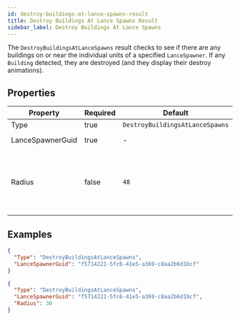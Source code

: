 ```yaml
---
id: destroy-buildings-at-lance-spawns-result
title: Destroy Buildings At Lance Spawns Result
sidebar_label: Destroy Buildings At Lance Spawns
---
```


The `DestroyBuildingsAtLanceSpawns` result checks to see if there are any buildings on or near the individual units of a specified `LanceSpawner`. If any `Building` detected, they are destroyed (and they display their destroy animations).

## Properties

| Property         | Required | Default                         | Details                                                                         |
| ---------------- | -------- | ------------------------------- | ------------------------------------------------------------------------------- |
| Type             | true     | `DestroyBuildingsAtLanceSpawns` | -                                                                               |
| LanceSpawnerGuid | true     | -                               | Guid of the `LanceSpawner`                                                      |
| Radius           | false    | `48`                            | Distance away from the unit's spawn to test against. Effectively a circle test. |

## Examples

```json
{
  "Type": "DestroyBuildingsAtLanceSpawns",
  "LanceSpawnerGuid": "f5714221-5fc6-41e5-a369-c8aa2b6d1bcf"
}
```

```json
{
  "Type": "DestroyBuildingsAtLanceSpawns",
  "LanceSpawnerGuid": "f5714221-5fc6-41e5-a369-c8aa2b6d1bcf",
  "Radius": 30
}
```
